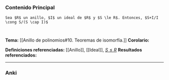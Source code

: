 ### Contenido Principal

```ad-theorem
Sea $R$ un anillo, $I$ un ideal de $R$ y $S \le R$. Entonces, $S+I/I \cong S/(S \cap I)$
```

```ad-proof


```

**Tema:** [[Anillo de polinomios#10. Teoremas de isomorfía.]]
**Corolario:**

**Definiciones referenciadas:** [[Anillo]], [[Ideal]], [$S \le R$](Subanillo)
**Resultados referenciados:**

---
### Anki
